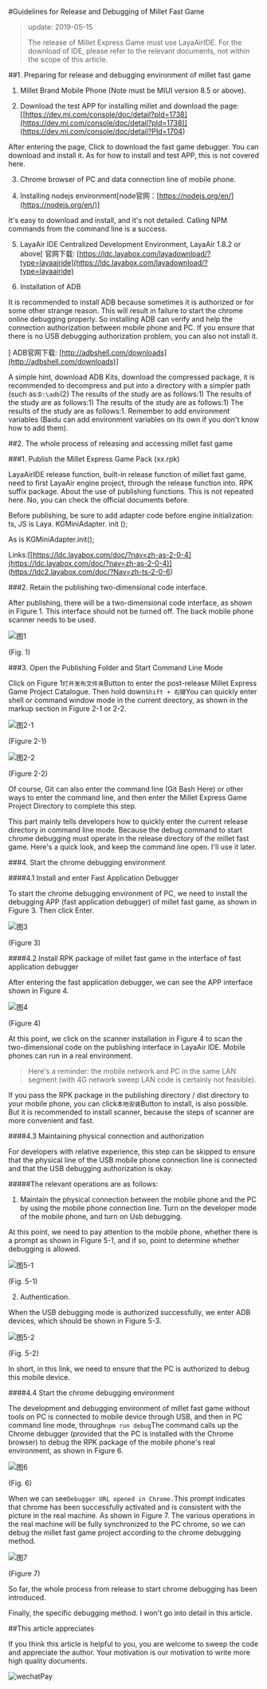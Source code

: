 #Guidelines for Release and Debugging of Millet Fast Game

> update: 2019-05-15
>
> The release of Millet Express Game must use LayaAirIDE. For the download of IDE, please refer to the relevant documents, not within the scope of this article.

##1. Preparing for release and debugging environment of millet fast game

1. Millet Brand Mobile Phone (Note must be MIUI version 8.5 or above).

2. Download the test APP for installing millet and download the page:[[https://dev.mi.com/console/doc/detail?pId=1738](https://dev.mi.com/console/doc/detail?pId=1738)] (https://dev.mi.com/console/doc/detail?PId=1704)

After entering the page, Click to download the fast game debugger. You can download and install it. As for how to install and test APP, this is not covered here.

3. Chrome browser of PC and data connection line of mobile phone.

4. Installing nodejs environment[node官网：[https://nodejs.org/en/](https://nodejs.org/en/)]

It's easy to download and install, and it's not detailed. Calling NPM commands from the command line is a success.

5. LayaAir IDE Centralized Development Environment, LayaAir 1.8.2 or above[ 官网下载: [https://ldc.layabox.com/layadownload/?type=layaairide](https://ldc.layabox.com/layadownload/?type=layaairide)

6. Installation of ADB

It is recommended to install ADB because sometimes it is authorized or for some other strange reason. This will result in failure to start the chrome online debugging properly. So installing ADB can verify and help the connection authorization between mobile phone and PC. If you ensure that there is no USB debugging authorization problem, you can also not install it.


 [ ADB官网下载:  [http://adbshell.com/downloads](http://adbshell.com/downloads)]

A simple hint, download ADB Kits, download the compressed package, it is recommended to decompress and put into a directory with a simpler path (such as:`D:\adb`(2) The results of the study are as follows:1) The results of the study are as follows:1) The results of the study are as follows:1) The results of the study are as follows:1. Remember to add environment variables (Baidu can add environment variables on its own if you don't know how to add them).

##2. The whole process of releasing and accessing millet fast game

###1. Publish the Millet Express Game Pack (xx.rpk)

LayaAirIDE release function, built-in release function of millet fast game, need to first LayaAir engine project, through the release function into. RPK suffix package. About the use of publishing functions. This is not repeated here. No, you can check the official documents before.

Before publishing, be sure to add adapter code before engine initialization: ts, JS is Laya. KGMiniAdapter. init ();

As is KGMiniAdapter.init();

Links:[[https://ldc.layabox.com/doc/?nav=zh-as-2-0-4](https://ldc.layabox.com/doc/?nav=zh-as-2-0-4)] (https://ldc2.layabox.com/doc/?Nav=zh-ts-2-0-6)

###2. Retain the publishing two-dimensional code interface.

After publishing, there will be a two-dimensional code interface, as shown in Figure 1. This interface should not be turned off. The back mobile phone scanner needs to be used.

![图1](img/1.png) 


(Fig. 1)

###3. Open the Publishing Folder and Start Command Line Mode

Click on Figure 1`打开发布文件夹`Button to enter the post-release Millet Express Game Project Catalogue. Then hold down`Shift + 右键`You can quickly enter shell or command window mode in the current directory, as shown in the markup section in Figure 2-1 or 2-2.

![图2-1](img/2-1.png) 


(Figure 2-1)

![图2-2](img/2-2.png) 


(Figure 2-2)

Of course, Git can also enter the command line (Git Bash Here) or other ways to enter the command line, and then enter the Millet Express Game Project Directory to complete this step.

This part mainly tells developers how to quickly enter the current release directory in command line mode. Because the debug command to start chrome debugging must operate in the release directory of the millet fast game. Here's a quick look, and keep the command line open. I'll use it later.

###4. Start the chrome debugging environment

####4.1 Install and enter Fast Application Debugger

To start the chrome debugging environment of PC, we need to install the debugging APP (fast application debugger) of millet fast game, as shown in Figure 3. Then click Enter.

![图3](img/3.png) 


(Figure 3)

####4.2 Install RPK package of millet fast game in the interface of fast application debugger

After entering the fast application debugger, we can see the APP interface shown in Figure 4.

![图4](img/4.png) 


(Figure 4)

At this point, we click on the scanner installation in Figure 4 to scan the two-dimensional code on the publishing interface in LayaAir IDE. Mobile phones can run in a real environment.

> Here's a reminder: the mobile network and PC in the same LAN segment (with 4G network sweep LAN code is certainly not feasible).

If you pass the RPK package in the publishing directory / dist directory to your mobile phone, you can click`本地安装`Button to install, is also possible. But it is recommended to install scanner, because the steps of scanner are more convenient and fast.

####4.3 Maintaining physical connection and authorization

For developers with relative experience, this step can be skipped to ensure that the physical line of the USB mobile phone connection line is connected and that the USB debugging authorization is okay.

#####The relevant operations are as follows:

1. Maintain the physical connection between the mobile phone and the PC by using the mobile phone connection line. Turn on the developer mode of the mobile phone, and turn on Usb debugging.

At this point, we need to pay attention to the mobile phone, whether there is a prompt as shown in Figure 5-1, and if so, point to determine whether debugging is allowed.

![图5-1](img/5-1.png) 


(Fig. 5-1)

2. Authentication.

When the USB debugging mode is authorized successfully, we enter ADB devices, which should be shown in Figure 5-3.

![图5-2](img/5-2.png) 


(Fig. 5-2)

In short, in this link, we need to ensure that the PC is authorized to debug this mobile device.

####4.4 Start the chrome debugging environment

The development and debugging environment of millet fast game without tools on PC is connected to mobile device through USB, and then in PC command line mode, through`npm run debug`The command calls up the Chrome debugger (provided that the PC is installed with the Chrome browser) to debug the RPK package of the mobile phone's real environment, as shown in Figure 6.

![图6](img/6.png) 


(Fig. 6)

When we can see`Debugger URL opened in Chrome.`This prompt indicates that chrome has been successfully activated and is consistent with the picture in the real machine. As shown in Figure 7. The various operations in the real machine will be fully synchronized to the PC chrome, so we can debug the millet fast game project according to the chrome debugging method.

![图7](img/7.png) 


(Figure 7)

So far, the whole process from release to start chrome debugging has been introduced.

Finally, the specific debugging method. I won't go into detail in this article.



##This article appreciates

If you think this article is helpful to you, you are welcome to sweep the code and appreciate the author. Your motivation is our motivation to write more high quality documents.

![wechatPay](../../../wechatPay.jpg)

